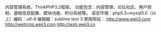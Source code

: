 内容管理系统，ThinkPHP3.2框架。
功能包含：内容管理、论坛社区、用户控制、基础信息配置、模块功能、积分系统等。
语言环境：php5.3+mysql5.0（以上）编码：utf-8
编辑器：sublime text 3
使用网站：
http://www.weij3.com
 http://weitcms.weij3.com
 http://wsh.weij3.cn
